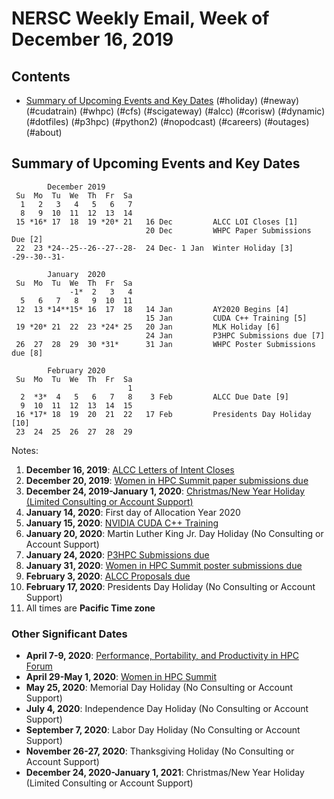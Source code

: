 # NERSC Weekly Email, Week of December 16, 2019 #

## Contents ## 

- [Summary of Upcoming Events and Key Dates](#dates)
(#holiday)
(#neway)
(#cudatrain)
(#whpc)
(#cfs)
(#scigateway)
(#alcc)
(#corisw)
(#dynamic)
(#dotfiles)
(#p3hpc)
(#python2)
(#nopodcast)
(#careers)
(#outages)
(#about)

## Summary of Upcoming Events and Key Dates <a name="dates"/></a> ##

            December 2019
     Su  Mo  Tu  We  Th  Fr  Sa
      1   2   3   4   5   6   7  
      8   9  10  11  12  13  14   
     15 *16* 17  18  19 *20* 21   16 Dec         ALCC LOI Closes [1]
                                  20 Dec         WHPC Paper Submissions Due [2]
     22  23 *24--25--26--27--28-  24 Dec- 1 Jan  Winter Holiday [3]
    -29--30--31-

            January  2020
     Su  Mo  Tu  We  Th  Fr  Sa
                 -1*  2   3   4
      5   6   7   8   9  10  11
     12  13 *14**15* 16  17  18   14 Jan         AY2020 Begins [4]
                                  15 Jan         CUDA C++ Training [5]
     19 *20* 21  22  23 *24* 25   20 Jan         MLK Holiday [6]
                                  24 Jan         P3HPC Submissions due [7]
     26  27  28  29  30 *31*      31 Jan         WHPC Poster Submissions due [8]

            February 2020   
     Su  Mo  Tu  We  Th  Fr  Sa
                              1 
      2  *3*  4   5   6   7   8    3 Feb         ALCC Due Date [9]
      9  10  11  12  13  14  15 
     16 *17* 18  19  20  21  22   17 Feb         Presidents Day Holiday [10]
     23  24  25  26  27  28  29

Notes:

1. **December 16, 2019**: [ALCC Letters of Intent Closes](#alcc)
2. **December 20, 2019**: [Women in HPC Summit paper submissions due](#whpc)
3. **December 24, 2019-January 1, 2020**: [Christmas/New Year Holiday (Limited Consulting or Account Support)](#holiday)
4. **January 14, 2020**: First day of Allocation Year 2020
5. **January 15, 2020**: [NVIDIA CUDA C++ Training](#cudatrain)
6. **January 20, 2020**: Martin Luther King Jr. Day Holiday (No Consulting or Account Support)
7. **January 24, 2020**: [P3HPC Submissions due](#p3hpc)
8. **January 31, 2020**: [Women in HPC Summit poster submissions due](#whpc)
9. **February 3, 2020**: [ALCC Proposals due](#alcc)
10. **February 17, 2020**: Presidents Day Holiday (No Consulting or Account Support)
11. All times are **Pacific Time zone**


### Other Significant Dates ###

- **April 7-9, 2020**: [Performance, Portability, and Productivity in HPC Forum](https://p3hpcforum2020.alcf.anl.gov/)
- **April 29-May 1, 2020**: [Women in HPC Summit](https://womeninhpc.org/events/summit-2020)
- **May 25, 2020**: Memorial Day Holiday (No Consulting or Account Support)
- **July 4, 2020**: Independence Day Holiday (No Consulting or Account Support)
- **September 7, 2020**: Labor Day Holiday (No Consulting or Account Support)
- **November 26-27, 2020**: Thanksgiving Holiday (No Consulting or Account Support)
- **December 24, 2020-January 1, 2021**: Christmas/New Year Holiday (Limited Consulting or Account Support)


